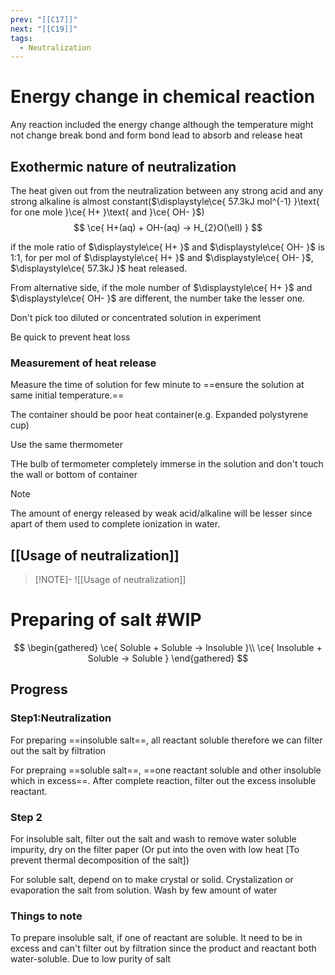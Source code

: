 ```yaml
---
prev: "[[C17]]"
next: "[[C19]]"
tags:
  - Neutralization
---
```


# Energy change in chemical reaction  
Any reaction included the energy change although the temperature might not change 
break bond and form bond lead to absorb and release heat 

## Exothermic nature of neutralization

The heat given out from the neutralization between any strong acid and any strong alkaline is almost constant($\displaystyle\ce{ 57.3kJ mol^{-1} }\text{ for one mole }\ce{ H+ }\text{ and }\ce{ OH- }$)  
$$
\ce{ H+(aq) + OH-(aq) -> H_{2}O(\ell) }
$$

if the mole ratio of $\displaystyle\ce{ H+ }$ and $\displaystyle\ce{ OH- }$ is 1:1, for per mol of $\displaystyle\ce{ H+ }$ and $\displaystyle\ce{ OH- }$, $\displaystyle\ce{ 57.3kJ }$ heat released.

From alternative side, if the mole number of $\displaystyle\ce{ H+ }$ and $\displaystyle\ce{ OH- }$ are different, the number take the lesser one.

Don't pick too diluted or concentrated solution in experiment 

Be quick to prevent heat loss


### Measurement of heat release
Measure the time of solution for few minute to ==ensure the solution at same initial temperature.==

The container should be poor heat container(e.g. Expanded polystyrene cup)

Use the same thermometer

THe bulb of termometer completely immerse in the solution and don't touch the wall or bottom of container 

> [!NOTE]
> The amount of energy released by weak acid/alkaline will be lesser since apart of them used to complete ionization in water.


## [[Usage of neutralization]]
> [!NOTE]-
> ![[Usage of neutralization]]


# Preparing of salt #WIP

$$
\begin{gathered}
\ce{ Soluble + Soluble -> Insoluble }\\
\ce{ Insoluble + Soluble -> Soluble }
\end{gathered}
$$

## Progress
### Step1:Neutralization
For preparing ==insoluble salt==, all reactant soluble therefore we can filter out the salt by filtration 

For prepraing ==soluble salt==, ==one reactant soluble and other insoluble which in excess==. After complete reaction, filter out the excess insoluble reactant. 
### Step 2
For insoluble salt, filter out the salt and wash to remove water soluble impurity, dry on the filter paper (Or put into the oven with low heat \[To prevent thermal decomposition of the salt])

For soluble salt, depend on to make crystal or solid. Crystalization or evaporation the salt from solution.  Wash by few amount of water 

### Things to note 
To prepare insoluble salt, if one of reactant are soluble. It need to be in excess and can't filter out by filtration since the product and reactant both water-soluble. Due to low purity of salt 

